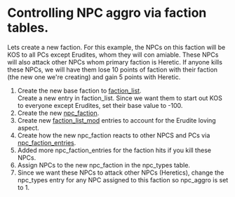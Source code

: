 # Controlling NPC aggro via faction tables.

Lets create a new faction.  For this example, the NPCs on this faction will be KOS to all PCs except Erudites, whom they will con amiable.  These NPCs will also attack other NPCs whom primary faction is Heretic.  If anyone kills these NPCs, we will have them lose 10 points of faction with their faction (the new one we're creating) and gain 5 points with Heretic.

1. Create the new base faction to [faction_list](https://github.com/EQEmu/Server/wiki/faction_list).<br>
    Create a new entry in faction_list.  Since we want them to start out KOS to everyone except Erudites, set their base value to -100.
2. Create the new [npc_faction](https://github.com/EQEmu/Server/wiki/npc_faction).
3. Create new [faction_list_mod](https://github.com/EQEmu/Server/wiki/faction_list_mod) entries to account for the Erudite loving aspect.
4. Create how the new npc_faction reacts to other NPCS and PCs via [npc_faction_entries](https://github.com/EQEmu/Server/wiki/npc_faction_entries).
5. Added more npc_faction_entries for the faction hits if you kill these NPCs.
6. Assign NPCs to the new npc_faction in the npc_types table.
7. Since we want these NPCs to attack other NPCs (Heretics), change the npc_types entry for any NPC assigned to this faction so npc_aggro is set to 1.